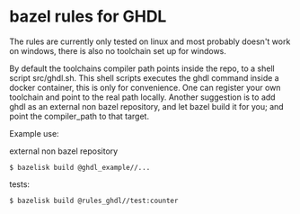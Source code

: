 # bazel rules for GHDL

The rules are currently only tested on linux and most probably doesn't
work on windows, there is also no toolchain set up for windows.

By default the toolchains compiler path points inside the repo, to
a shell script src/ghdl.sh.
This shell scripts executes the ghdl command inside a docker container,
this is only for convenience.
One can register your own toolchain and point to the real path locally.
Another suggestion is to add ghdl as an external non bazel repository,
and let bazel build it for you; and point the compiler_path to that target.

Example use:

external non bazel repository

```console
$ bazelisk build @ghdl_example//...
```

tests:

```console
$ bazelisk build @rules_ghdl//test:counter
```

